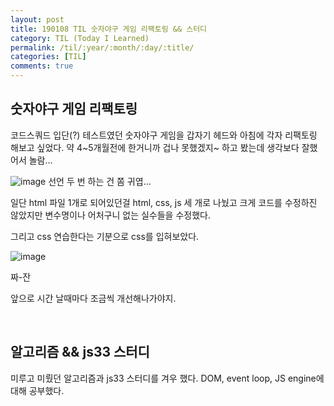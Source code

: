 ```yaml
---
layout: post
title: 190108 TIL 숫자야구 게임 리팩토링 && 스터디
category: TIL (Today I Learned)
permalink: /til/:year/:month/:day/:title/
categories: [TIL]
comments: true
---
```


## **숫자야구 게임 리팩토링**

코드스쿼드 입단(?) 테스트였던 숫자야구 게임을 갑자기 헤드와 아침에 각자 리팩토링 해보고 싶었다. 약 4~5개월전에 한거니까 겁나 못했겠지~ 하고 봤는데 생각보다 잘했어서 놀람... 

![image](https://user-images.githubusercontent.com/40848630/50828445-c4ceaa80-1384-11e9-9e45-dacf2bcf187d.png) 선언 두 번 하는 건 쫌 귀엽...

일단 html 파일 1개로 되어있던걸 html, css, js 세 개로 나눴고 크게 코드를 수정하진 않았지만 변수명이나 어처구니 없는 실수들을 수정했다. 

그리고 css 연습한다는 기분으로 css를 입혀보았다.

![image](https://user-images.githubusercontent.com/40848630/50828580-20993380-1385-11e9-80d9-ae35f1c7a516.png)

짜-잔

앞으로 시간 날때마다 조금씩 개선해나가야지.

<br>

## **알고리즘 && js33 스터디**
미루고 미뤘던 알고리즘과 js33 스터디를 겨우 했다.
DOM, event loop, JS engine에 대해 공부했다.

